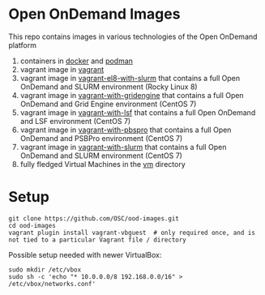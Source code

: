 # Open OnDemand Images

This repo contains images in various technologies of the Open OnDemand platform

1. containers in [docker](docker/) and [podman](podman/)
2. vagrant image in [vagrant](vagrant/)
3. vagrant image in [vagrant-el8-with-slurm](vagrant-el8-with-slurm/) that contains a full Open OnDemand and SLURM environment  (Rocky Linux 8)
4. vagrant image in [vagrant-with-gridengine](vagrant-with-gridengine/) that contains a full Open OnDemand and Grid Engine environment (CentOS 7)
5. vagrant image in [vagrant-with-lsf](vagrant-with-lsf/) that contains a full Open OnDemand and LSF environment (CentOS 7)
6. vagrant image in [vagrant-with-pbspro](vagrant-with-pbspro/) that contains a full Open OnDemand and PSBPro environment (CentOS 7)
7. vagrant image in [vagrant-with-slurm](vagrant-with-slurm/) that contains a full Open OnDemand and SLURM environment (CentOS 7)
8. fully fledged Virtual Machines in the [vm](vm) directory

# Setup

    git clone https://github.com/OSC/ood-images.git
    cd ood-images
    vagrant plugin install vagrant-vbguest  # only required once, and is not tied to a particular Vagrant file / directory

Possible setup needed with newer VirtualBox:

```
sudo mkdir /etc/vbox
sudo sh -c 'echo "* 10.0.0.0/8 192.168.0.0/16" > /etc/vbox/networks.conf'
```